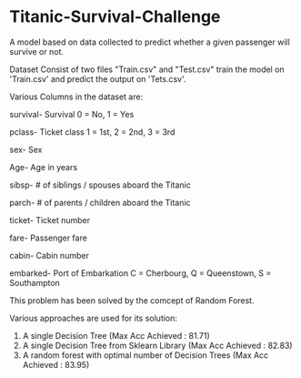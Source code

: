 # Titanic-Survival-Challenge
A model based on data collected to predict whether a given passenger will survive or not.

Dataset Consist of two files "Train.csv" and "Test.csv" train the model on 'Train.csv' and predict the output on 'Tets.csv'.

Various Columns in the dataset are:

survival-      Survival           0 = No, 1 = Yes

pclass-        Ticket class   1 = 1st, 2 = 2nd, 3 = 3rd

sex-                  Sex   

Age-                Age in years   

sibsp-        # of siblings / spouses aboard the Titanic  

parch-       # of parents / children aboard the Titanic  

ticket-        Ticket number   

fare-         Passenger fare  

cabin-         Cabin number   

embarked-    Port of Embarkation    C = Cherbourg, Q = Queenstown, S = Southampton

This problem has been solved by the comcept of Random Forest.

Various approaches are used for its solution:

1. A single Decision Tree (Max Acc Achieved : 81.71)
2. A single Decision Tree from Sklearn Library (Max Acc Achieved : 82.83)
3. A random forest with optimal number of Decision Trees (Max Acc Achieved : 83.95)
